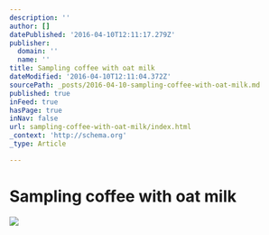 ```yaml
---
description: ''
author: []
datePublished: '2016-04-10T12:11:17.279Z'
publisher:
  domain: ''
  name: ''
title: Sampling coffee with oat milk
dateModified: '2016-04-10T12:11:04.372Z'
sourcePath: _posts/2016-04-10-sampling-coffee-with-oat-milk.md
published: true
inFeed: true
hasPage: true
inNav: false
url: sampling-coffee-with-oat-milk/index.html
_context: 'http://schema.org'
_type: Article

---
```

# Sampling coffee with oat milk
![](https://the-grid-user-content.s3-us-west-2.amazonaws.com/3e0b1709-82b3-42c5-a853-ecbb8aff283c.png)